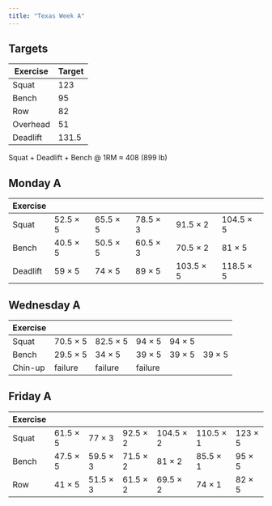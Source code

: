 ```yaml
---
title: "Texas Week A"
---
```



## Targets

| Exercise | Target |
| ---      | ------ |
| Squat    | 123 |
| Bench    | 95 |
| Row      | 82 |
| Overhead | 51 |
| Deadlift | 131.5 |

Squat + Deadlift + Bench @ 1RM ≈ 408 (899 lb)
    
## Monday A

| Exercise |     |     |     |     |     |
| ---      | --- | --- | --- | --- | --- |
| Squat    | 52.5 × 5 | 65.5 × 5 | 78.5 × 3 | 91.5 × 2 | 104.5 × 5 | 104.5 × 5 | 104.5 × 5 | 104.5 × 5 | 104.5 × 5 |
| Bench    | 40.5 × 5 | 50.5 × 5 | 60.5 × 3 | 70.5 × 2 | 81 × 5 | 81 × 5 | 81 × 5 | 81 × 5 | 81 × 5 |
| Deadlift | 59 × 5 | 74 × 5 | 89 × 5 | 103.5 × 5 | 118.5 × 5 |

## Wednesday A

| Exercise |     |     |     |     |     |
| ---      | --- | --- | --- | --- | --- |
| Squat    | 70.5 × 5 | 82.5 × 5 | 94 × 5 | 94 × 5 |
| Bench    | 29.5 × 5 | 34 × 5 | 39 × 5 | 39 × 5 | 39 × 5 |
| Chin-up  | failure | failure | failure |

## Friday A

| Exercise |     |     |     |     |     |     |
| ---      | --- | --- | --- | --- | --- | --- |
| Squat    | 61.5 × 5 | 77 × 3 | 92.5 × 2 | 104.5 × 2 | 110.5 × 1 | 123 × 5 |
| Bench    | 47.5 × 5 | 59.5 × 3 | 71.5 × 2 | 81 × 2 | 85.5 × 1 | 95 × 5 |
| Row      | 41 × 5 | 51.5 × 3 | 61.5 × 2 | 69.5 × 2 | 74 × 1 | 82 × 5 |

